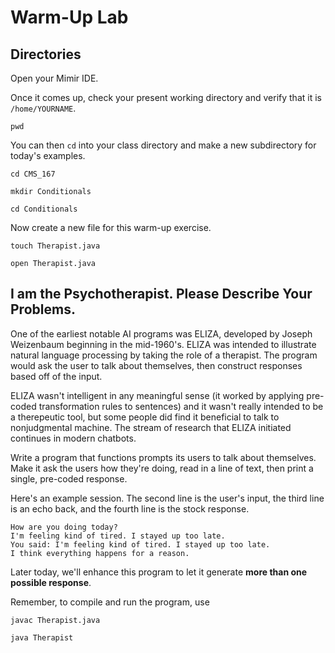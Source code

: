 # Warm-Up Lab

## Directories

Open your Mimir IDE.

Once it comes up, check your present working directory and verify that it is `/home/YOURNAME`.

```
pwd
```

You can then `cd` into your class directory and make a new subdirectory for today's examples.

```
cd CMS_167

mkdir Conditionals

cd Conditionals
```

Now create a new file for this warm-up exercise.

```
touch Therapist.java

open Therapist.java
```

## I am the Psychotherapist. Please Describe Your Problems.

One of the earliest notable AI programs was ELIZA, developed by Joseph Weizenbaum beginning in the mid-1960's. ELIZA was intended to illustrate natural language processing by taking the role of a therapist. The program would ask the user to talk about themselves, then construct responses based off of the input.

ELIZA wasn't intelligent in any meaningful sense (it worked by applying pre-coded transformation rules to sentences) and it wasn't really intended to be a therepeutic tool, but some people did find it beneficial to talk to nonjudgmental machine. The stream of research that ELIZA initiated continues in modern chatbots.

Write a program that functions prompts its users to talk about themselves. Make it ask the users how they're doing, read in a line of text, then print a single, pre-coded response.

Here's an example session. The second line is the user's input, the third line is an echo back, and the fourth line is the stock response.

```
How are you doing today?
I'm feeling kind of tired. I stayed up too late.
You said: I'm feeling kind of tired. I stayed up too late.
I think everything happens for a reason.
```

Later today, we'll enhance this program to let it generate **more than one possible response**.

Remember, to compile and run the program, use

```
javac Therapist.java

java Therapist
```
